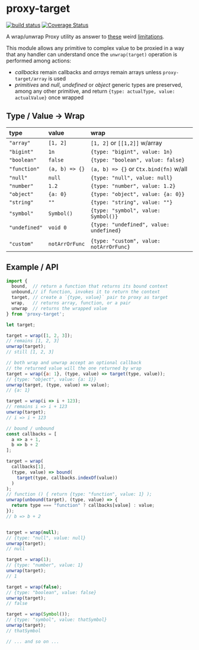 # proxy-target

[![build status](https://github.com/WebReflection/proxy-target/actions/workflows/node.js.yml/badge.svg)](https://github.com/WebReflection/proxy-target/actions) [![Coverage Status](https://coveralls.io/repos/github/WebReflection/proxy-target/badge.svg?branch=main)](https://coveralls.io/github/WebReflection/proxy-target?branch=main)

A wrap/unwrap Proxy utility as answer to [these](https://es.discourse.group/t/the-array-isarray-shenanigans/1745) weird [limitations](https://es.discourse.group/t/proxy-drilling-once-again/1850).

This module allows any primitive to complex value to be proxied in a way that any handler can understand once the `unwrap(target)` operation is performed among actions:

  * *callbacks* remain callbacks and *arrays* remain arrays unless `proxy-target/array` is used
  * *primitives* and *null*, *undefined* or *object* generic types are preserved, among any other primitive, and return `{type: actualType, value: actualValue}` once wrapped

## Type / Value -> Wrap

| type          | value          | wrap                                    |
| :------------ | :------------- | :-------------------------------------- |
| `"array"`     | `[1, 2]`       | `[1, 2]` or `[[1,2]]` w/array           |
| `"bigint"`    | `1n`           | `{type: "bigint", value: 1n}`           |
| `"boolean"`   | `false`        | `{type: "boolean", value: false}`       |
| `"function"`  | `(a, b) => {}` | `(a, b) => {}` or `Ctx.bind(fn)` w/all  |
| `"null"`      | `null`         | `{type: "null", value: null}`           |
| `"number"`    | `1.2`          | `{type: "number", value: 1.2}`          |
| `"object"`    | `{a: 0}`       | `{type: "object", value: {a: 0}}`       |
| `"string"`    | `""`           | `{type: "string", value: ""}`           |
| `"symbol"`    | `Symbol()`     | `{type: "symbol", value: Symbol()}`     |
| `"undefined"` | `void 0`       | `{type: "undefined", value: undefined}` |
|               |                |                                         |
| `"custom"`    | `notArrOrFunc` | `{type: "custom", value: notArrOrFunc}` |

## Example / API

```js
import {
  bound,  // return a function that returns its bound context
  unbound,// if function, invokes it to return the context
  target, // create a `{type, value}` pair to proxy as target
  wrap,   // returns array, function, or a pair
  unwrap  // returns the wrapped value
} from 'proxy-target';

let target;

target = wrap([1, 2, 3]);
// remains [1, 2, 3]
unwrap(target);
// still [1, 2, 3]

// both wrap and unwrap accept an optional callback
// the returned value will the one returned by wrap
target = wrap({a: 1}, (type, value) => target(type, value));
// {type: "object", value: {a: 1}}
unwrap(target, (type, value) => value);
// {a: 1}

target = wrap(i => i + 123);
// remains i => i + 123
unwrap(target);
// i => i + 123

// bound / unbound
const callbacks = [
  a => a + 1,
  b => b + 2
];

target = wrap(
  callbacks[1],
  (type, value) => bound(
    target(type, callbacks.indexOf(value))
  )
);
// function () { return {type: "function", value: 1} );
unwrap(unbound(target), (type, value) => {
  return type === "function" ? callbacks[value] : value;
});
// b => b + 2


target = wrap(null);
// {type: "null", value: null}
unwrap(target);
// null

target = wrap(1);
// {type: "number", value: 1}
unwrap(target);
// 1

target = wrap(false);
// {type: "boolean", value: false}
unwrap(target);
// false

target = wrap(Symbol());
// {type: "symbol", value: thatSymbol}
unwrap(target);
// thatSymbol

// ... and so on ...
```
